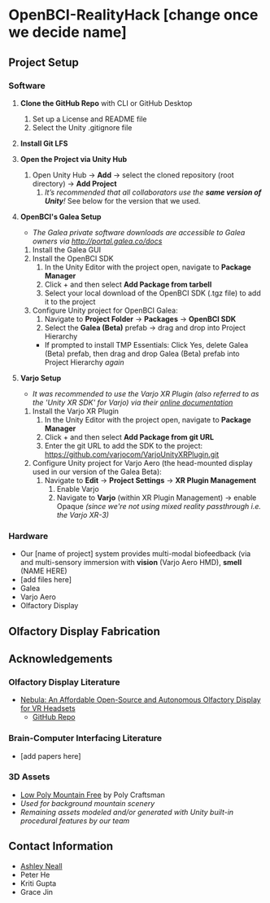 # OpenBCI-RealityHack [change once we decide name]

## Project Setup

### Software
1. **Clone the GitHub Repo** with CLI or GitHub Desktop
   1. Set up a License and README file
   2. Select the Unity .gitignore file

2. **Install Git LFS**

3. **Open the Project via Unity Hub**
   1. Open Unity Hub → **Add** → select the cloned repository (root directory) → **Add Project**
      1. _It’s recommended that all collaborators use the **same version of Unity**!_ See below for the version that we used.

4. **OpenBCI's Galea Setup**
   * _The Galea private software downloads are accessible to Galea owners via http://portal.galea.co/docs_
   1. Install the Galea GUI
   2. Install the OpenBCI SDK
      1. In the Unity Editor with the project open, navigate to **Package Manager**
      2. Click + and then select **Add Package from tarbell**
      3. Select your local download of the OpenBCI SDK (.tgz file) to add it to the project
   3. Configure Unity project for OpenBCI Galea:
      1. Navigate to **Project Folder** → **Packages** → **OpenBCI SDK**
      2. Select the **Galea (Beta)** prefab → drag and drop into Project Hierarchy 
        * If prompted to install TMP Essentials: Click Yes, delete Galea (Beta) prefab, then drag and drop Galea (Beta) prefab into Project Hierarchy _again_
     
5. **Varjo Setup**
   * _It was recommended to use the Varjo XR Plugin (also referred to as the 'Unity XR SDK' for Varjo) via their [online documentation](https://developer.varjo.com/docs/unity-xr-sdk/unity-xr-sdk)_
   1. Install the Varjo XR Plugin
      1. In the Unity Editor with the project open, navigate to **Package Manager**
      2. Click + and then select **Add Package from git URL**
      3. Enter the git URL to add the SDK to the project: https://github.com/varjocom/VarjoUnityXRPlugin.git
   2. Configure Unity project for Varjo Aero (the head-mounted display used in our version of the Galea Beta):
      1. Navigate to **Edit** → **Project Settings** → **XR Plugin Management**
         1. Enable Varjo
         2. Navigate to **Varjo** (within XR Plugin Management) -> enable Opaque _(since we're not using mixed reality passthrough i.e. the Varjo XR-3)_

### Hardware
* Our [name of project] system provides multi-modal biofeedback (via  and multi-sensory immersion with __vision__ (Varjo Aero HMD), __smell__ (NAME HERE)
* [add files here]
* Galea
* Varjo Aero
* Olfactory Display


## Olfactory Display Fabrication


## Acknowledgements
### Olfactory Display Literature
* [Nebula: An Affordable Open-Source and Autonomous Olfactory Display for VR Headsets](https://hal.science/hal-03838757v1/file/Nebula_VRST_2022%20%281%29.pdf)
  * [GitHub Repo](https://github.com/liris-xr/Nebula-Core?tab=readme-ov-file)

### Brain-Computer Interfacing Literature
* [add papers here]

### 3D Assets
* [Low Poly Mountain Free](https://sketchfab.com/3d-models/low-poly-mountain-free-dabda46f9be2416c93a4b584be17786b) by Poly Craftsman
 * _Used for background mountain scenery_
* _Remaining assets modeled and/or generated with Unity built-in procedural features by our team_



## Contact Information
* [Ashley Neall](https://aneall.github.io/)
* Peter He
* Kriti Gupta
* Grace Jin
